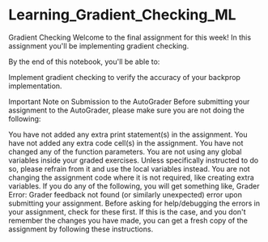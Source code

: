 # Learning_Gradient_Checking_ML

Gradient Checking
Welcome to the final assignment for this week! In this assignment you'll be implementing gradient checking.

By the end of this notebook, you'll be able to:

Implement gradient checking to verify the accuracy of your backprop implementation.

Important Note on Submission to the AutoGrader
Before submitting your assignment to the AutoGrader, please make sure you are not doing the following:

You have not added any extra print statement(s) in the assignment.
You have not added any extra code cell(s) in the assignment.
You have not changed any of the function parameters.
You are not using any global variables inside your graded exercises. Unless specifically instructed to do so, please refrain from it and use the local variables instead.
You are not changing the assignment code where it is not required, like creating extra variables.
If you do any of the following, you will get something like, Grader Error: Grader feedback not found (or similarly unexpected) error upon submitting your assignment. Before asking for help/debugging the errors in your assignment, check for these first. If this is the case, and you don't remember the changes you have made, you can get a fresh copy of the assignment by following these instructions.
